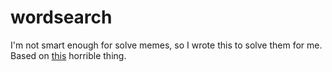 # wordsearch
I'm not smart enough for solve memes, so I wrote this to solve them for me. Based on [this](https://www.austinkayak.com/blog/2014/02/terrible-kayak-word-search/) horrible thing.

